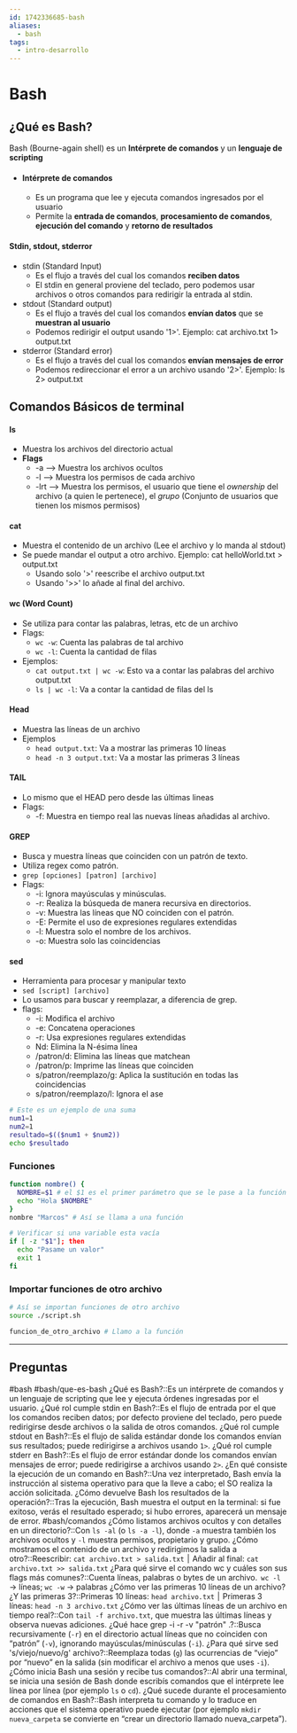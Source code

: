 ```yaml
---
id: 1742336685-bash
aliases:
  - bash
tags:
  - intro-desarrollo
---
```


# Bash

## ¿Qué es Bash?
Bash (Bourne-again shell) es un **Intérprete de comandos** y un **lenguaje de scripting**
- #### **Intérprete de comandos**
	- Es un programa que lee y ejecuta comandos ingresados por el usuario
	- Permite la **entrada de comandos**, **procesamiento de comandos**, **ejecución del comando** y **retorno de resultados**

#### Stdin, stdout, stderror
- stdin (Standard Input)
	- Es el flujo a través del cual los comandos **reciben datos**
	- El stdin en general proviene del teclado, pero podemos usar archivos o otros comandos para redirigir la entrada al stdin.
- stdout (Standard output)
	- Es el flujo a través del cual los comandos **envían datos** que se **muestran al usuario**
	- Podemos redirigir el output usando '1>'. Ejemplo: cat archivo.txt 1> output.txt
- stderror (Standard error)
	- Es el flujo a través del cual los comandos **envían mensajes de error**
	- Podemos redireccionar el error a un archivo usando '2>'. Ejemplo: ls 2> output.txt


## Comandos Básicos de terminal

#### ls
- Muestra los archivos del directorio actual
- **Flags**
	- -a --> Muestra los archivos ocultos
	- -l --> Muestra los permisos de cada archivo
	- -lrt --> Muestra los permisos, el usuario que tiene el *ownership* del archivo (a quien le pertenece), el *grupo* (Conjunto de usuarios que tienen los mismos permisos)
#### cat
- Muestra el contenido de un archivo (Lee el archivo y lo manda al stdout)
- Se puede mandar el output a otro archivo. Ejemplo: cat helloWorld.txt > output.txt
	- Usando solo '>' reescribe el archivo output.txt
	- Usando '>>' lo añade al final del archivo.
#### wc (Word Count)
- Se utiliza para contar las palabras, letras, etc de un archivo
- Flags:
	- `wc -w`: Cuenta las palabras de tal archivo
	- `wc -l`: Cuenta la cantidad de filas
- Ejemplos:
	- `cat output.txt | wc -w`: Esto va a contar las palabras del archivo output.txt
	- `ls | wc -l`:  Va a contar la cantidad de filas del ls
#### Head
- Muestra las líneas de un archivo
- Ejemplos
	- `head output.txt`: Va a mostrar las primeras 10 líneas 
	- `head -n 3 output.txt`: Va a mostar las primeras 3 líneas

#### TAIL
- Lo mismo que el HEAD pero desde las últimas lineas
- Flags:
	- -f: Muestra en tiempo real las nuevas líneas añadidas al archivo.

#### GREP
- Busca y muestra líneas que coinciden con un patrón de texto.
- Utiliza regex como patrón.
- `grep [opciones] [patron] [archivo]`
- Flags:
	- -i: Ignora mayúsculas y minúsculas.
	- -r: Realiza la búsqueda de manera recursiva en directorios.
	- -v: Muestra las líneas que NO coinciden con el patrón.
	- -E: Permite el uso de expresiones regulares extendidas
	- -l: Muestra solo el nombre de los archivos.
	- -o: Muestra solo las coincidencias

#### sed
- Herramienta para procesar y manipular texto
- `sed [script] [archivo]`
- Lo usamos para buscar y reemplazar, a diferencia de grep.
- flags:
	- -i: Modifica el archivo
	- -e: Concatena operaciones
	- -r: Usa expresiones regulares extendidas
	- Nd: Elimina la N-ésima línea
	- /patron/d: Elimina las líneas que matchean
	- /patron/p: Imprime las líneas que coinciden
	- s/patron/reemplazo/g: Aplica la sustitución en todas las coincidencias
	- s/patron/reemplazo/l: Ignora el ase

```bash
# Este es un ejemplo de una suma
num1=1
num2=1
resultado=$(($num1 + $num2))
echo $resultado
```

### Funciones

```bash
function nombre() {
  NOMBRE=$1 # el $1 es el primer parámetro que se le pase a la función
  echo "Hola $NOMBRE"
}
nombre "Marcos" # Así se llama a una función
```

```bash
# Verificar si una variable esta vacía
if [ -z "$1"]; then
  echo "Pasame un valor"
  exit 1
fi
```

### Importar funciones de otro archivo

```bash
# Así se importan funciones de otro archivo 
source ./script.sh  

funcion_de_otro_archivo # Llamo a la función
```
---
## Preguntas

#bash
#bash/que-es-bash
¿Qué es Bash?::Es un intérprete de comandos y un lenguaje de scripting que lee y ejecuta órdenes ingresadas por el usuario.
¿Qué rol cumple stdin en Bash?::Es el flujo de entrada por el que los comandos reciben datos; por defecto proviene del teclado, pero puede redirigirse desde archivos o la salida de otros comandos.
¿Qué rol cumple stdout en Bash?::Es el flujo de salida estándar donde los comandos envían sus resultados; puede redirigirse a archivos usando `1>`.
¿Qué rol cumple stderr en Bash?::Es el flujo de error estándar donde los comandos envían mensajes de error; puede redirigirse a archivos usando `2>`.
¿En qué consiste la ejecución de un comando en Bash?::Una vez interpretado, Bash envía la instrucción al sistema operativo para que la lleve a cabo; el SO realiza la acción solicitada.
¿Cómo devuelve Bash los resultados de la operación?::Tras la ejecución, Bash muestra el output en la terminal: si fue exitoso, verás el resultado esperado; si hubo errores, aparecerá un mensaje de error.
#bash/comandos
¿Cómo listamos archivos ocultos y con detalles en un directorio?::Con `ls -al` (o `ls -a -l`), donde `-a` muestra también los archivos ocultos y `-l` muestra permisos, propietario y grupo.
¿Cómo mostramos el contenido de un archivo y redirigimos la salida a otro?::Reescribir: `cat archivo.txt > salida.txt`  |  Añadir al final: `cat archivo.txt >> salida.txt`
¿Para qué sirve el comando wc y cuáles son sus flags más comunes?::Cuenta líneas, palabras o bytes de un archivo.  `wc -l` → líneas; `wc -w` → palabras
¿Cómo ver las primeras 10 líneas de un archivo? ¿Y las primeras 3?::Primeras 10 líneas: `head archivo.txt`  |  Primeras 3 líneas: `head -n 3 archivo.txt`
¿Cómo ver las últimas líneas de un archivo en tiempo real?::Con `tail -f archivo.txt`, que muestra las últimas líneas y observa nuevas adiciones.
¿Qué hace grep -i -r -v "patrón" .?::Busca recursivamente (`-r`) en el directorio actual líneas que no coinciden con “patrón” (`-v`), ignorando mayúsculas/minúsculas (`-i`).
¿Para qué sirve sed 's/viejo/nuevo/g' archivo?::Reemplaza todas (`g`) las ocurrencias de “viejo” por “nuevo” en la salida (sin modificar el archivo a menos que uses `-i`).
¿Cómo inicia Bash una sesión y recibe tus comandos?::Al abrir una terminal, se inicia una sesión de Bash donde escribís comandos que el intérprete lee línea por línea (por ejemplo `ls` o `cd`).
¿Qué sucede durante el procesamiento de comandos en Bash?::Bash interpreta tu comando y lo traduce en acciones que el sistema operativo puede ejecutar (por ejemplo `mkdir nueva_carpeta` se convierte en “crear un directorio llamado nueva_carpeta”).
